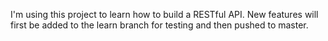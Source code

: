 I'm using this project to learn how to build a RESTful API. 
New features will first be added to the learn branch for testing and then pushed to master.
